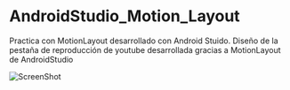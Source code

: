# AndroidStudio_Motion_Layout
Practica con MotionLayout desarrollado con Android Stuido.
Diseño de la pestaña de reproducción de youtube desarrollada gracias a MotionLayout de AndroidStudio

![ScreenShot](https://raw.github.com/Gamas-G/AndroidStudio_Motion_LAyout/master/Screens/ScreenGif.gif)
